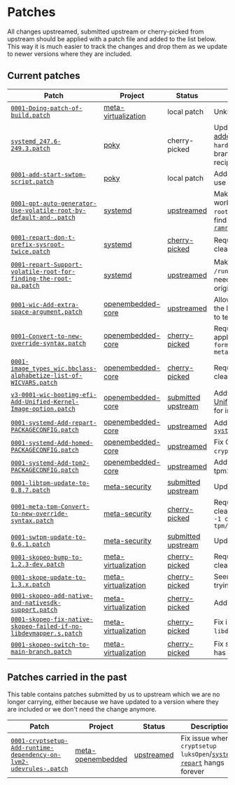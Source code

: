 # Patches
All changes upstreamed, submitted upstream or cherry-picked from upstream should be applied with a patch file and added to the list below. This way it is much easier to track the changes and drop them as we update to newer versions where they are included.

## Current patches
| Patch  | Project | Status | Description |
| - | - | - | - |
| [`0001-Doing-patch-of-build.patch`](../meta-k8s-setup/recipes-containers/runc/files/0001-Doing-patch-of-build.patch) | [meta-virtualization](https://git.yoctoproject.org/cgit/cgit.cgi/meta-virtualization/) | local patch | Unknown |
| [`systemd_247.6-249.3.patch`](../patches/poky/systemd/systemd_247.6-249.3.patch) | [poky](https://git.yoctoproject.org/cgit/cgit.cgi/poky) | cherry-picked | Update `systemd` for [TPM support added in v248](http://0pointer.net/blog/unlocking-luks2-volumes-with-tpm2-fido2-pkcs11-security-hardware-on-systemd-248.html). `git diff` between the `hardknott` ([b89bb2651d](https://git.yoctoproject.org/cgit/cgit.cgi/poky/commit/?id=b89bb2651d7c01084c84c40c3095ef93b36807fb)) and `master` branch ([a5b257006b](https://git.yoctoproject.org/cgit/cgit.cgi/poky/commit/?id=a5b257006b2c480d86e09909cdafb3c8ba05b863)) for the `systemd` recipe |
| [`0001-add-start-swtpm-script.patch`](../patches/poky/misc/0001-add-start-swtpm-script.patck) | [poky](https://git.yoctoproject.org/cgit/cgit.cgi/poky) | local patch | Adds our script, which starts swtpm to use with qemu, to the poky scrips dir.  |
| [`0001-gpt-auto-generator-Use-volatile-root-by-default-and-.patch`](../meta-k8s-setup/recipes-core/systemd/systemd/0001-gpt-auto-generator-Use-volatile-root-by-default-and-.patch) | [systemd](https://github.com/systemd/systemd) | [upstreamed](https://github.com/systemd/systemd/commit/b00651cf433012dea0c32db99af7cd0c542ea066) | Make [`systemd-gpt-auto-generator`](https://www.freedesktop.org/software/systemd/man/systemd-gpt-auto-generator.html) work with `/run/systemd/volatile-root`. This is needed as systemd can't find the original root partition due to [`ramrootfs`](../meta-k8s-setup/recipes-core/initrdscripts/initramfs-framework/ramrootfs) |
| [`0001-repart-don-t-prefix-sysroot-twice.patch`](../meta-k8s-setup/recipes-core/systemd/systemd/0001-repart-don-t-prefix-sysroot-twice.patch) | [systemd](https://github.com/systemd/systemd) | [cherry-picked](https://github.com/systemd/systemd/commit/6bbae9f8b33081b3647b7314497067e78363adc1) | Required for the next patch to apply cleanly |
| [`0001-repart-Support-volatile-root-for-finding-the-root-pa.patch`](../meta-k8s-setup/recipes-core/systemd/systemd/0001-repart-Support-volatile-root-for-finding-the-root-pa.patch) | [systemd](https://github.com/systemd/systemd) | [upstreamed](https://github.com/systemd/systemd/commit/54632d2ea405e9df9ca9c3c469c7d0feb3a85323) | Make [`systemd-repart`](https://www.freedesktop.org/software/systemd/man/systemd-repart.html) work with `/run/systemd/volatile-root`. This is needed as systemd can't find the original root partition due to [`ramrootfs`](../meta-k8s-setup/recipes-core/initrdscripts/initramfs-framework/ramrootfs) |
| [`0001-wic-Add-extra-space-argument.patch`](../patches/poky/misc/0001-wic-Add-extra-space-argument.patch) | [openembedded-core](https://git.openembedded.org/openembedded-core/) | [upstreamed](https://git.openembedded.org/openembedded-core/commit/?id=f81b188bcf5aa18746fd622eb7b5c0dcb0b5c93d) | Allow extra space to be added after the last partition, which makes it easier to test [`systemd-repart`](https://www.freedesktop.org/software/systemd/man/systemd-repart.html) in QEMU |
| [`0001-Convert-to-new-override-syntax.patch`](../patches/poky/misc/0001-Convert-to-new-override-syntax.patch) | [openembedded-core](https://git.openembedded.org/openembedded-core/) | [cherry-picked](https://git.openembedded.org/openembedded-core/commit/meta/classes/image_types_wic.bbclass?id=42344347be29f0997cc2f7636d9603b1fe1875ae) | Required for the next patch but one to apply cleanly. Created with `git format-patch -1 42344347be meta/classes/image_types_wic.bbclass` |
| [`0001-image_types_wic.bbclass-alphabetize-list-of-WICVARS.patch`](../patches/poky/misc/0001-image_types_wic.bbclass-alphabetize-list-of-WICVARS.patch) | [openembedded-core](https://git.openembedded.org/openembedded-core/) | [cherry-picked](https://git.openembedded.org/openembedded-core/commit/?id=aec6fcb98c7dabf16779efb333be09d73d9f4ee0) | Required for the next patch to apply cleanly |
| [`v3-0001-wic-bootimg-efi-Add-Unified-Kernel-Image-option.patch`](../patches/poky/misc/v3-0001-wic-bootimg-efi-Add-Unified-Kernel-Image-option.patch) | [openembedded-core](https://git.openembedded.org/openembedded-core/) | [submitted upstream](https://lists.openembedded.org/g/openembedded-core/topic/patch_v3_wic_bootimg_efi/85923375) | Add support to WIC for creating a [Unified Kernel Image](https://systemd.io/BOOT_LOADER_SPECIFICATION/#type-2-efi-unified-kernel-images), which is useful for implementing Secure Boot |
| [`0001-systemd-Add-repart-PACKAGECONFIG.patch`](../patches/poky/systemd/0001-systemd-Add-repart-PACKAGECONFIG.patch) | [openembedded-core](https://git.openembedded.org/openembedded-core/) | [upstreamed](https://git.openembedded.org/openembedded-core/commit/?id=a9fb51b75d4536d13734d91222bb0bc612555ae2) | Add `PACKAGECONFIG` for enabling [`systemd-repart`](https://www.freedesktop.org/software/systemd/man/systemd-repart.html) |
| [`0001-systemd-Add-homed-PACKAGECONFIG.patch`](../patches/poky/systemd/0001-systemd-Add-homed-PACKAGECONFIG.patch) | [openembedded-core](https://git.openembedded.org/openembedded-core/) | [upstreamed](https://git.openembedded.org/openembedded-core/commit/?id=fff339b5bd7789db5d0c024fc84490ac17fa4fe9) | Fix QA issue when `repart`, `openssl` and `cryptsetup` are enabled |
| [`0001-systemd-Add-tpm2-PACKAGECONFIG.patch`](../patches/poky/systemd/0001-systemd-Add-tpm2-PACKAGECONFIG.patch) | [openembedded-core](https://git.openembedded.org/openembedded-core/) | [upstreamed](https://git.openembedded.org/openembedded-core/commit/?id=7b7dfbfaedde775add3be7a3cb44b115d8ec5036) | Add PACKAGECONFIG for enabling tpm2 support |
| [`0001-libtpm-update-to-0.8.7.patch`](../patches/meta-security/misc/0001-libtpm-update-to-0.8.7.patch) | [meta-security](https://git.yoctoproject.org/cgit/cgit.cgi/meta-security/) | [submitted upstream](https://lists.yoctoproject.org/g/yocto/topic/meta_security_patch/85897588) | Update `libtpms` to 0.8.7 |
| [`0001-meta-tpm-Convert-to-new-override-syntax.patch`](../patches/meta-security/misc/0001-meta-tpm-Convert-to-new-override-syntax.patch) | [meta-security](https://git.yoctoproject.org/cgit/cgit.cgi/meta-security/) | [cherry-picked](https://git.yoctoproject.org/cgit/cgit.cgi/meta-security/commit/meta-tpm/recipes-tpm/swtpm?id=c7632b927c4cb31d77caebe1390da21c630cfe0e) | Required for the next patch to apply cleanly. Created with `git format-patch -1 c7632b9 meta-tpm/recipes-tpm/swtpm/` |
| [`0001-swtpm-update-to-0.6.1.patch`](../patches/meta-security/misc/0001-swtpm-update-to-0.6.1.patch) | [meta-security](https://git.yoctoproject.org/cgit/cgit.cgi/meta-security/) | [submitted upstream](https://lists.yoctoproject.org/g/yocto/topic/meta_security_patch_swtpm/85898116) | Update `swtpm` to 0.6.1 |
| [`0001-skopeo-bump-to-1.2.3-dev.patch`](../patches/meta-virtualization/misc/0001-skopeo-bump-to-1.2.3-dev.patch) | [meta-virtualization](https://git.yoctoproject.org/cgit/cgit.cgi/meta-virtualization/) | [cherry-picked](https://git.yoctoproject.org/cgit/cgit.cgi/meta-virtualization/commit/?id=ce6815f6ce4756323736e6d2ec470dc94b7d9486) | Required for the next patch to apply cleanly |
| [`0001-skope-update-to-1.3.x.patch`](../patches/meta-virtualization/misc/0001-skope-update-to-1.3.x.patch) | [meta-virtualization](https://git.yoctoproject.org/cgit/cgit.cgi/meta-virtualization/) | [cherry-picked](https://git.yoctoproject.org/cgit/cgit.cgi/meta-virtualization/commit/?id=b22003973b19f1ee03337b9a47839563c9d3d19e) | Seems to fix a issue where Skopeo is trying to link to the host's `libgpgme.so` |
| [`0001-skopeo-add-native-and-nativesdk-support.patch`](../patches/meta-virtualization/misc/0001-skopeo-add-native-and-nativesdk-support.patch) | [meta-virtualization](https://git.yoctoproject.org/cgit/cgit.cgi/meta-virtualization/) | [cherry-picked](https://git.yoctoproject.org/cgit/cgit.cgi/meta-virtualization/commit/?id=bbf7ddbe0269cf3cb6d8dcae4495d7983d256016) | Add `native` and `nativesdk` support |
| [`0001-skopeo-fix-native-skopeo-failed-if-no-libdevmapper.s.patch`](../patches/meta-virtualization/misc/0001-skopeo-fix-native-skopeo-failed-if-no-libdevmapper.s.patch) | [meta-virtualization](https://git.yoctoproject.org/cgit/cgit.cgi/meta-virtualization/) | [cherry-picked](https://git.yoctoproject.org/cgit/cgit.cgi/meta-virtualization/commit/?id=c1bd680e12e56f2eea235d22548e0cf85185ab53) | Fix issue with the `native` support if no `libdevmapper.so.1.02` on host |
| [`0001-skopeo-switch-to-main-branch.patch`](../patches/meta-virtualization/misc/0001-skopeo-switch-to-main-branch.patch) | [meta-virtualization](https://git.yoctoproject.org/cgit/cgit.cgi/meta-virtualization/) | [cherry-picked](https://git.yoctoproject.org/cgit/cgit.cgi/meta-virtualization/commit/?id=ae44f7f5040a26abdc56c25b43b6a8bf13ae7535) | Fix source retrieval issue after Skopeo has migrated from `master` to `main` |

## Patches carried in the past
This table contains patches submitted by us to upstream which we are no longer carrying, either because we have updated to a version where they are included or we don't need the change anymore.

| Patch  | Project | Status | Description |
| - | - | - | - |
| [`0001-cryptsetup-Add-runtime-dependency-on-lvm2-udevrules-.patch`](../patches/meta-openembedded/misc/0001-cryptsetup-Add-runtime-dependency-on-lvm2-udevrules-.patch) |  [meta-openembedded](https://git.openembedded.org/meta-openembedded) | [upstreamed](https://git.openembedded.org/meta-openembedded/commit/?id=9b02aa12203adc6219a6e0f8b114058e2487b59f) | Fix issue where `cryptsetup luksOpen`/[`systemd-repart`](https://www.freedesktop.org/software/systemd/man/systemd-repart.html) hangs forever |
